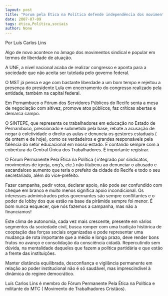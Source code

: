 ```yaml
---
layout: post
title: "Forum pela Ética na Política defende independência dos movimentos sociais em relação aos governos"
date: 2007-07-09
tags: ética,Política,sociais
author: None
---
```

Por Lu&iacute;s Carlos Lins 

Algo de novo acontece no &acirc;mago dos movimentos sindical e popular em termos de liberdade de atua&ccedil;&atilde;o. 

A UNE, a n&iacute;vel nacional acaba de realizar congresso e aponta para a sociedade que n&atilde;o aceita ser tutelada pelo governo federal. 

O MST j&aacute; pensa e age com bastante liberdade a um bom tempo e rejeitou a presen&ccedil;a do presidente Lula em encerramento do congresso realizado pela entidade, tamb&eacute;m na capital federal. 

Em Pernambuco o F&oacute;rum dos Servidores P&uacute;blicos do Recife senta a mesa de negocia&ccedil;&atilde;o com altivez, promove atos p&uacute;blicos, faz cr&iacute;ticas abertas e demarca campo. 

O SINTEPE, que representa os trabalhadores em educa&ccedil;&atilde;o no Estado de Pernambuco, pressionado e submetido pela base, rebate a acusa&ccedil;&atilde;o de negar &agrave; coletividade o direito as aulas e denuncia os gestores estaduais ( de ontem e de hoje), como os verdadeiros e grandes respons&aacute;veis pela fal&ecirc;ncia do setor educacional em nosso estado. E contando sempre com a cobertura da Central &Uacute;nica dos Trabalhadores. &Eacute; importante registrar. 

O F&oacute;rum Permanente Pela &Eacute;tica na Pol&iacute;tica ( integrado por sindicatos, movimentos de igreja, ong&rsquo;s, etc.) n&atilde;o titubeou ao denunciar o abusado e escandaloso aumento que teria o prefeito da cidade do Recife e todo o seu secretariado, al&eacute;m do vice-prefeito. 

Fazer campanha, pedir votos, declarar apoio, n&atilde;o pode ser confundido com cheque em branco e muito menos significa apoio incondicional. Os interesses administrados pelos 
governantes s&atilde;o sempre conflitantes e o poder de lobby dos que est&atilde;o na base da pir&acirc;mide sempre foi menor. &Eacute; bom nunca esquecer, que n&oacute;s fazemos a campanha, mas n&atilde;o a financiamos! 

Este clima de autonomia, cada vez mais crescente, presente em v&aacute;rios segmentos da sociedade civil, busca romper com uma tradi&ccedil;&atilde;o hist&oacute;rica de coopta&ccedil;&atilde;o das for&ccedil;as sociais organizadas e pode representar uma mudan&ccedil;a de rota importante que a m&eacute;dio e longo prazo, deve render bons frutos no avan&ccedil;o e consolida&ccedil;&atilde;o da consci&ecirc;ncia cidad&atilde;. Repercutindo sem d&uacute;vida, na mentalidade daqueles que fazem a 
pol&iacute;tica partid&aacute;ria e que est&atilde;o a frente das institui&ccedil;&otilde;es. 

Manter dist&acirc;ncia equilibrada, desconfian&ccedil;a e vigil&acirc;ncia permanente em rela&ccedil;&atilde;o ao poder institucional n&atilde;o &eacute; s&oacute; saud&aacute;vel, mas imprescind&iacute;vel &agrave; din&acirc;mica do regime democr&aacute;tico. 

Lu&iacute;s Carlos Lins &eacute; membro do F&oacute;rum Permanente Pela &Eacute;tica na Pol&iacute;tica e militante do MTC ( Movimento de Trabalhadores Crist&atilde;os). 